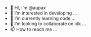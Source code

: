 - 👋 Hi, I’m @aupax
- 👀 I’m interested in developing ...
- 🌱 I’m currently learning code ...
- 💞️ I’m looking to collaborate on idk ...
- 📫 How to reach me ...

<!---
aupax/aupax is a ✨ special ✨ repository because its `README.md` (this file) appears on your GitHub profile.
You can click the Preview link to take a look at your changes.
--->
